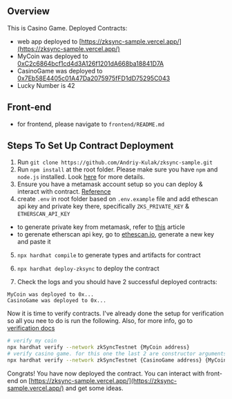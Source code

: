 ## Overview

This is Casino Game. Deployed Contracts:

- web app deployed to [https://zksync-sample.vercel.app/](https://zksync-sample.vercel.app/)
- MyCoin was deployed to [0xC2c6864bcf1cd4d3A126f1201dA668ba18841D7A](https://goerli.explorer.zksync.io/address/0xC2c6864bcf1cd4d3A126f1201dA668ba18841D7A#contrac)
- CasinoGame was deployed to [0x7Eb58E4405c01A47Da2075975fFD1dD75295C043](https://goerli.explorer.zksync.io/address/0x7Eb58E4405c01A47Da2075975fFD1dD75295C043#contract)
- Lucky Number is 42

## Front-end

- for frontend, please navigate to `frontend/README.md`

## Steps To Set Up Contract Deployment

1. Run `git clone https://github.com/Andriy-Kulak/zksync-sample.git`
2. Run `npm install` at the root folder. Please make sure you have `npm` and `node.js` installed. Look [here](https://nodejs.org/) for more details.
3. Ensure you have a metamask account setup so you can deploy & interact with contract. [Reference](https://support.metamask.io/hc/en-us/articles/360015489531-Getting-started-with-MetaMask)
4. create `.env` in root folder based on `.env.example` file and add ethescan api key and private key there, specifically `ZKS_PRIVATE_KEY` & `ETHERSCAN_API_KEY`

- to generate private key from metamask, refer to [this](https://support.metamask.io/hc/en-us/articles/360015289632-How-to-export-an-account-s-private-key#:~:text=On%20the%20account%20page%2C%20click,click%20%E2%80%9CConfirm%E2%80%9D%20to%20proceed.) article
- to gerenate etherscan api key, go to [ethescan.io](https://etherscan.io/), generate a new key and paste it

5. `npx hardhat compile` to generate types and artifacts for contract

6. `npx hardhat deploy-zksync` to deploy the contract

7. Check the logs and you should have 2 successful deployed contracts:

```
MyCoin was deployed to 0x...
CasinoGame was deployed to 0x...

```

Now it is time to verify contracts. I've already done the setup for verification so all you nee to do is run the following. Also, for more info, go to [verification docs](https://era.zksync.io/docs/api/hardhat/hardhat-zksync-verify.html#configuration)

```sh
# verify my coin
npx hardhat verify --network zkSyncTestnet {MyCoin address}
# verify casino game. for this one the last 2 are constructor arguments you need to pass
npx hardhat verify --network zkSyncTestnet {CasinoGame address} {MyCoin address} 42

```

Congrats! You have now deployed the contract. You can interact with front-end on [https://zksync-sample.vercel.app/](https://zksync-sample.vercel.app/) and get some ideas.
